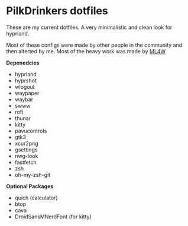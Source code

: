 # PilkDrinkers dotfiles
These are my current dotfiles.
A very minimalistic and clean look for hyprland.

Most of these configs were made by other people in the community and then alterted by me.
Most of the heavy work was made by [ML4W](https://github.com/mylinuxforwork)


**Depenedcies**
- hyprland
- hyprshot
- wlogout
- waypaper
- waybar
- swww
- rofi
- thunar
- kitty
- pavucontrols
- gtk3
- xcur2png
- gsettings
- nwg-look
- fastfetch
- zsh
- oh-my-zsh-git

**Optional Packages**
- quich (calculator)
- btop
- cava
- DroidSansMNerdFont (for kitty)
